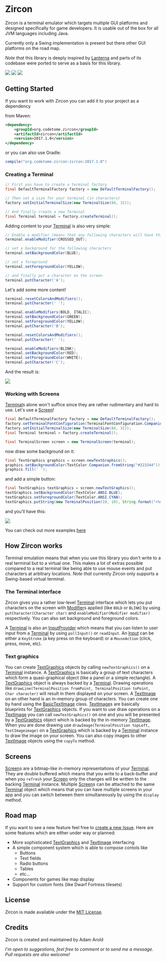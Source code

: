 # Zircon

Zircon is a terminal emulator which targets multiple GUI platforms and designed specifically for game developers.
It is usable out of the box for all JVM languages including Java.

Currently only a Swing implementation is present but there other GUI platforms on the road map.

*Note that* this library is deeply inspired by [Lanterna](https://github.com/mabe02/lanterna) and parts of its codebase were ported to serve as a basis for this library.

[![][travis img]][travis]
[![][codecov img]][codecov]
[![][license img]][license]

## Getting Started

If you want to work with Zircon you can add it to your project as a dependency

from Maven:

```xml
<dependency>
    <groupId>org.codetome.zircon</groupId>
    <artifactId>zircon</artifactId>
    <version>2017.1.0</version>
</dependency>
```

or you can also use Gradle:

```groovy
compile("org.codetome.zircon:zircon:2017.1.0")

```

### Creating a Terminal

```java
// First you have to create a terminal factory
final DefaultTerminalFactory factory = new DefaultTerminalFactory();

// Then set a size for your terminal (in characters)
factory.setInitialTerminalSize(new TerminalSize(84, 32));

// And finally create a new Terminal
final Terminal terminal = factory.createTerminal();
```

Adding content to your [Terminal] is also very simple:

```java
// Enable a modifier (means that any following characters will have this modifier)
terminal.enableModifier(CROSSED_OUT);

// set a background for the following characters
terminal.setBackgroundColor(BLUE);

// set a foreground
terminal.setForegroundColor(YELLOW);

// and finally put a character on the screen
terminal.putCharacter('A');
```      
  
Let's add some more content!

```java
terminal.resetColorsAndModifiers();
terminal.putCharacter(' ');

terminal.enableModifiers(BOLD, ITALIC);
terminal.setBackgroundColor(GREEN);
terminal.setForegroundColor(YELLOW);
terminal.putCharacter('B');

terminal.resetColorsAndModifiers();
terminal.putCharacter(' ');

terminal.enableModifiers(BLINK);
terminal.setBackgroundColor(RED);
terminal.setForegroundColor(WHITE);
terminal.putCharacter('C');
```
And the result is:

![][font modifiers img]

### Working with Screens

[Terminal]s alone won't suffice since they are rather rudimentary and hard to use. Let's use a [Screen]!

```java
final DefaultTerminalFactory factory = new DefaultTerminalFactory();
factory.setTerminalFontConfiguration(TerminalFontConfiguration.Companion.getDefault());
factory.setInitialTerminalSize(new TerminalSize(84, 32));
final Terminal terminal = factory.createTerminal();

final TerminalScreen screen = new TerminalScreen(terminal);
```

now draw some background on it:

```java
final TextGraphics graphics = screen.newTextGraphics();
graphics.setBackgroundColor(TextColor.Companion.fromString("#223344"));
graphics.fill(' ');
```

and add a simple button:

```java
final TextGraphics textGraphics = screen.newTextGraphics();
textGraphics.setBackgroundColor(TextColor.ANSI.BLUE);
textGraphics.setForegroundColor(TextColor.ANSI.CYAN);
textGraphics.putString(new TerminalPosition(10, 10), String.format("<%s>", "OK"), Collections.emptySet());
```

and you'll have this:

![][button img]

You can check out more examples [here](https://github.com/Hexworks/zircon/blob/master/src/test/java/org/codetome/zircon/examples)

## How Zircon works

Terminal emulation means that when you use this library you don't write to a real terminal but to
a virtual one. This makes a lot of extras possible compared to a real terminal like being able to use
mouse events and put characters at arbitrary locations. *Note that* currently Zircon only supports
a Swing-based virtual terminal.

### The Terminal interface

Zircon gives you a rather low-level [Terminal] interface which lets you put characters on the screen
with [Modifier]s applied (like `BOLD` or `BLINK`) by using `putCharacter(Character char)`
and `enableModifier(Modifier modifier)` respectively. You can also set background and foreground colors.

A [Terminal] is also an [InputProvider] which means that you can listen to user input from a [Terminal]
by using `pollInput()` or `readInput`. An [Input] can be either a `KeyStroke` (a key press on the keyboard)
or a `MouseAction` (click, press, move, etc).

### Text graphics

You can create [TextGraphics] objects by calling `newTextGraphics()` on a [Terminal] instance. A
[TextGraphics] is basically a group of text characters which form a quasi-graphical object (like a
panel or a simple rectangle). A [TextGraphics] object is always backed by a [Terminal]. Drawing operations
like `drawLine(TerminalPosition fromPoint, TerminalPosition toPoint, Char character)` will result in
them displayed on your screen. A [TextImage] on an other hand is an in-memory group of characters. You
can create one by hand using the [BasicTextImage] class. [TextImage]s are basically blueprints for
[TextGraphics] objects. If you want to use draw operations on a [TextImage] you can call `newTextGraphics()`
on one and you will be presented by a [TextGraphics] object which is backed by the in-memory [TextImage].
When you are done drawing use `drawImage(TerminalPosition topLeft, TextImageimage)` on a [TextGraphics]
which is backed by a [Terminal] instance to draw the image on your screen. You can also copy images
to other [TextImage] objects using the `copyTo` method.

## Screens

[Screen]s are a bitmap-like in-memory representations of your [Terminal]. They are double buffered
which means that you write to a back-buffer and when you `refresh` your [Screen] only the changes will
be written to the backing [Terminal] instance. Multiple [Screen]s can be attached to the same [Terminal]
object which means that you can have multiple screens in your app and you can switch between them
simultaneously by using the `display` method. 

## Road map

If you want to see a new feature feel free to [create a new Issue](https://github.com/Hexworks/zircon/issues/new).
Here are some features which are either under way or planned:

- More sophisticated [TextGraphics] and [TextImage] interfacing
- A simple component system which is able to compose contols like
  - Buttons
  - Text fields
  - Radio buttons
  - Tables
  - etc...
- Components for games like map display
- Support for custom fonts (like Dwarf Fortress tilesets)

## License
Zircon is made available under the [MIT License](http://www.opensource.org/licenses/mit-license.php).

## Credits
Zircon is created and maintained by Adam Arold

*I'm open to suggestions, feel free to comment or to send me a message.
Pull requests are also welcome!*

[travis]:https://travis-ci.org/Hexworks/zircon
[travis img]:https://api.travis-ci.org/Hexworks/zircon.svg?branch=master

[codecov]:https://codecov.io/github/Hexworks/zircon?branch=master
[codecov img]:https://codecov.io/github/Hexworks/zircon/coverage.svg?branch=master

[license]:https://github.com/Hexworks/zircon/blob/master/LICENSE
[license img]:https://img.shields.io/badge/License-MIT-green.svg

[font modifiers img]:https://github.com/Hexworks/zircon/blob/master/src/main/resources/modifiers_example.png
[button img]:https://github.com/Hexworks/zircon/blob/master/src/main/resources/button.png

[Terminal]:https://github.com/Hexworks/zircon/blob/master/src/main/kotlin/org/codetome/zircon/terminal/Terminal.kt
[Modifier]:https://github.com/Hexworks/zircon/blob/master/src/main/kotlin/org/codetome/zircon/Modifier.kt
[InputProvider]:https://github.com/Hexworks/zircon/blob/master/src/main/kotlin/org/codetome/zircon/input/InputProvider.kt
[Input]:https://github.com/Hexworks/zircon/blob/master/src/main/kotlin/org/codetome/zircon/input/Input.kt
[TextGraphics]:https://github.com/Hexworks/zircon/blob/master/src/main/kotlin/org/codetome/zircon/graphics/TextGraphics.kt
[TextImage]:https://github.com/Hexworks/zircon/blob/master/src/main/kotlin/org/codetome/zircon/graphics/TextImage.kt
[BasicTextImage]:https://github.com/Hexworks/zircon/blob/master/src/main/kotlin/org/codetome/zircon/graphics/impl/BasicTextImage.kt
[Screen]:https://github.com/Hexworks/zircon/blob/master/src/main/kotlin/org/codetome/zircon/screen/Screen.kt